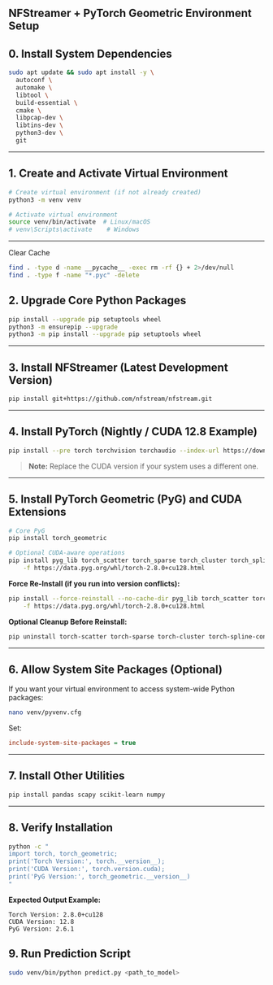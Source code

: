 ## NFStreamer + PyTorch Geometric Environment Setup

## 0. Install System Dependencies

```bash
sudo apt update && sudo apt install -y \
  autoconf \
  automake \
  libtool \
  build-essential \
  cmake \
  libpcap-dev \
  libtins-dev \
  python3-dev \
  git
```

---

## 1. Create and Activate Virtual Environment

```bash
# Create virtual environment (if not already created)
python3 -m venv venv

# Activate virtual environment
source venv/bin/activate  # Linux/macOS
# venv\Scripts\activate    # Windows
```

---

Clear Cache
```bash
find . -type d -name __pycache__ -exec rm -rf {} + 2>/dev/null
find . -type f -name "*.pyc" -delete
```


## 2. Upgrade Core Python Packages

```bash
pip install --upgrade pip setuptools wheel
python3 -m ensurepip --upgrade
python3 -m pip install --upgrade pip setuptools wheel

```

---

## 3. Install NFStreamer (Latest Development Version)

```bash
pip install git+https://github.com/nfstream/nfstream.git
```

---

## 4. Install PyTorch (Nightly / CUDA 12.8 Example)

```bash
pip install --pre torch torchvision torchaudio --index-url https://download.pytorch.org/whl/nightly/cu128
```

> **Note:** Replace the CUDA version if your system uses a different one.

---

## 5. Install PyTorch Geometric (PyG) and CUDA Extensions

```bash
# Core PyG
pip install torch_geometric

# Optional CUDA-aware operations
pip install pyg_lib torch_scatter torch_sparse torch_cluster torch_spline_conv \
    -f https://data.pyg.org/whl/torch-2.8.0+cu128.html
```

**Force Re-Install (if you run into version conflicts):**

```bash
pip install --force-reinstall --no-cache-dir pyg_lib torch_scatter torch_sparse torch_cluster torch_spline_conv \
    -f https://data.pyg.org/whl/torch-2.8.0+cu128.html
```

**Optional Cleanup Before Reinstall:**

```bash
pip uninstall torch-scatter torch-sparse torch-cluster torch-spline-conv pyg-lib -y
```

---

## 6. Allow System Site Packages (Optional)

If you want your virtual environment to access system-wide Python packages:

```bash
nano venv/pyvenv.cfg
```

Set:

```cfg
include-system-site-packages = true
```

---

## 7. Install Other Utilities

```bash
pip install pandas scapy scikit-learn numpy
```

---

## 8. Verify Installation

```bash
python -c "
import torch, torch_geometric;
print('Torch Version:', torch.__version__);
print('CUDA Version:', torch.version.cuda);
print('PyG Version:', torch_geometric.__version__)
"
```

**Expected Output Example:**

```
Torch Version: 2.8.0+cu128
CUDA Version: 12.8
PyG Version: 2.6.1
```

## 9. Run Prediction Script

```bash
sudo venv/bin/python predict.py <path_to_model>
```